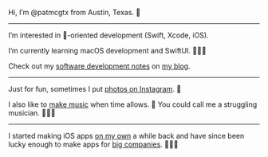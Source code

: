 Hi, I’m @patmcgtx from Austin, Texas. 🌮

---

I’m interested in -oriented development (Swift, Xcode, iOS).

I’m currently learning macOS development and SwiftUI. 🧑🏻‍💻

Check out my [software development notes](https://patmcg.com/category/software-dev/) on [my blog](https://patmcg.com/).

---

Just for fun, sometimes I put [photos on Instagram](https://www.instagram.com/patmcgtx/). 📸

I also like to [make music](https://patmcg.com/category/songs/) when time allows. 🎸  You could call me a struggling musician. 🤷🏻‍♂️

---

I started making iOS apps [on my own](https://www.roundtripsoftware.com/news/) a while back and have since been lucky enough to make apps for [big companies](https://www.linkedin.com/in/patmcgtx/). 👨🏻‍🏭
